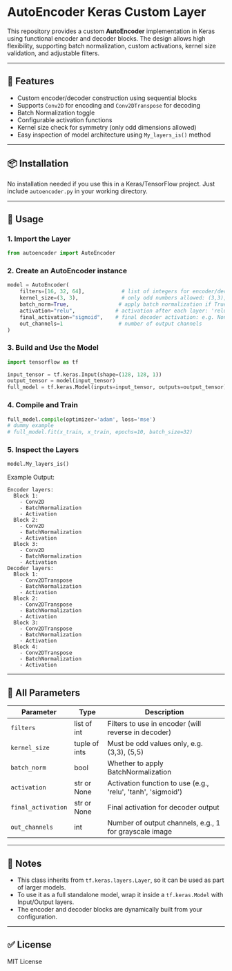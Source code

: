 # AutoEncoder Keras Custom Layer

This repository provides a custom **AutoEncoder** implementation in Keras using functional encoder and decoder blocks. The design allows high flexibility, supporting batch normalization, custom activations, kernel size validation, and adjustable filters.

---

## 🔧 Features

* Custom encoder/decoder construction using sequential blocks
* Supports `Conv2D` for encoding and `Conv2DTranspose` for decoding
* Batch Normalization toggle
* Configurable activation functions
* Kernel size check for symmetry (only odd dimensions allowed)
* Easy inspection of model architecture using `My_layers_is()` method

---

## 📦 Installation

No installation needed if you use this in a Keras/TensorFlow project. Just include `autoencoder.py` in your working directory.

---

## 🚀 Usage

### 1. Import the Layer

```python
from autoencoder import AutoEncoder
```

### 2. Create an AutoEncoder instance

```python
model = AutoEncoder(
    filters=[16, 32, 64],            # list of integers for encoder/decoder channels
    kernel_size=(3, 3),              # only odd numbers allowed: (3,3), (5,5), etc.
    batch_norm=True,                # apply batch normalization if True
    activation="relu",             # activation after each layer: 'relu', 'tanh', 'sigmoid', etc.
    final_activation="sigmoid",    # final decoder activation: e.g. None, 'sigmoid', 'tanh'
    out_channels=1                  # number of output channels
)
```

### 3. Build and Use the Model

```python
import tensorflow as tf

input_tensor = tf.keras.Input(shape=(128, 128, 1))
output_tensor = model(input_tensor)
full_model = tf.keras.Model(inputs=input_tensor, outputs=output_tensor)
```

### 4. Compile and Train

```python
full_model.compile(optimizer='adam', loss='mse')
# dummy example
# full_model.fit(x_train, x_train, epochs=10, batch_size=32)
```

### 5. Inspect the Layers

```python
model.My_layers_is()
```

Example Output:

```
Encoder layers:
  Block 1:
    - Conv2D
    - BatchNormalization
    - Activation
  Block 2:
    - Conv2D
    - BatchNormalization
    - Activation
  Block 3:
    - Conv2D
    - BatchNormalization
    - Activation
Decoder layers:
  Block 1:
    - Conv2DTranspose
    - BatchNormalization
    - Activation
  Block 2:
    - Conv2DTranspose
    - BatchNormalization
    - Activation
  Block 3:
    - Conv2DTranspose
    - BatchNormalization
    - Activation
  Block 4:
    - Conv2DTranspose
    - BatchNormalization
    - Activation
```

---

## 🧪 All Parameters

| Parameter          | Type          | Description                                                  |
| ------------------ | ------------- | ------------------------------------------------------------ |
| `filters`          | list of int   | Filters to use in encoder (will reverse in decoder)          |
| `kernel_size`      | tuple of ints | Must be odd values only, e.g. (3,3), (5,5)                   |
| `batch_norm`       | bool          | Whether to apply BatchNormalization                          |
| `activation`       | str or None   | Activation function to use (e.g., 'relu', 'tanh', 'sigmoid') |
| `final_activation` | str or None   | Final activation for decoder output                          |
| `out_channels`     | int           | Number of output channels, e.g., 1 for grayscale image       |

---

## 📌 Notes

* This class inherits from `tf.keras.layers.Layer`, so it can be used as part of larger models.
* To use it as a full standalone model, wrap it inside a `tf.keras.Model` with Input/Output layers.
* The encoder and decoder blocks are dynamically built from your configuration.

---

## ✅ License

MIT License
